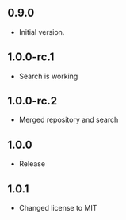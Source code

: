 ## 0.9.0

- Initial version.

## 1.0.0-rc.1

- Search is working

## 1.0.0-rc.2

- Merged repository and search

## 1.0.0

- Release

## 1.0.1

- Changed license to MIT